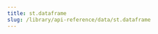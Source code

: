 ```yaml
---
title: st.dataframe
slug: /library/api-reference/data/st.dataframe
---
```


<Autofunction function="streamlit.dataframe" />
